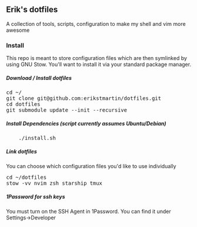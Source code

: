 ## Erik's dotfiles

A collection of tools, scripts, configuration to make my shell and vim more awesome

### Install

This repo is meant to store configuration files which are then symlinked by using GNU Stow. You'll want to install it via your standard package manager.

##### Download / Install dotfiles
<pre>
cd ~/
git clone git@github.com:erikstmartin/dotfiles.git
cd dotfiles
git submodule update --init --recursive
</pre>

##### Install Dependencies (script currently assumes Ubuntu/Debian)
<pre>
    ./install.sh
</pre>

##### Link dotfiles
You can choose which configuration files you'd like to use individually
<pre>
cd ~/dotfiles
stow -vv nvim zsh starship tmux
</pre>

##### 1Password for ssh keys
You must turn on the SSH Agent in 1Password. You can find it under Settings->Developer
